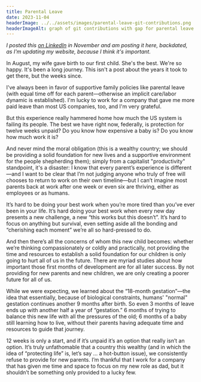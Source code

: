 ```yaml
---
title: Parental Leave
date: 2023-11-04
headerImage: ../../assets/images/parental-leave-git-contributions.png
headerImageAlt: graph of git contributions with gap for parental leave
---
```


_I posted this [on LinkedIn](https://www.linkedin.com/posts/bensaufley_birth-parentalleave-activity-7126370597068009472-hZfk?utm_source=share&utm_medium=member_desktop) in November and am posting it here, backdated, as I'm updating my website, because I think it's important._

In August, my wife gave birth to our first child. She's the best. We're so happy. It's been a long journey. This isn't a post about the years it took to get there, but the weeks since.

<!--more-->

I've always been in favor of supportive family policies like parental leave (with equal time off for each parent—otherwise an implicit care/labor dynamic is established). I'm lucky to work for a company that gave me more paid leave than most US companies, too, and I'm very grateful.

But this experience really hammered home how much the US system is failing its people. The best we have right now, federally, is protection for twelve weeks unpaid? Do you know how expensive a baby is? Do you know how much work it is?

And never mind the moral obligation (this is a wealthy country; we should be providing a solid foundation for new lives and a supportive environment for the people shepherding them); simply from a capitalist "productivity" standpoint, it's a disaster: I know that every parent’s experience is different—and I want to be clear that I’m not judging anyone who truly of free will chooses to return to work on their own timeline—but I can’t imagine most parents back at work after one week or even six are thriving, either as employees or as humans.

It’s hard to be doing your best work when you’re more tired than you’ve ever been in your life. It’s hard doing your best work when every new day presents a new challenge, a new “this works but this doesn’t”. It’s hard to focus on anything but survival, even setting aside all the bonding and “cherishing each moment” we’re all so hard-pressed to do.

And then there’s all the concerns of whom this new child becomes: whether we’re thinking compassionately or coldly and practically, not providing the time and resources to establish a solid foundation for our children is only going to hurt all of us in the future. There are myriad studies about how important those first months of development are for all later success. By not providing for new parents and new children, we are only creating a poorer future for all of us.

While we were expecting, we learned about the “18-month gestation”—the idea that essentially, because of biological constraints, humans' "normal" gestation continues another 9 months after birth. So even 3 months of leave ends up with another half a year of “gestation.” 6 months of trying to balance this new life with all the pressures of the old; 6 months of a baby still learning how to live, without their parents having adequate time and resources to guide that journey.

12 weeks is only a start, and if it’s unpaid it’s an option that really isn’t an option. It’s truly unfathomable that a country this wealthy (and in which the idea of “protecting life” is, let’s say … a hot-button issue), we consistently refuse to provide for new parents. I’m thankful that I work for a company that has given me time and space to focus on my new role as dad, but it shouldn’t be something only provided to a lucky few.

